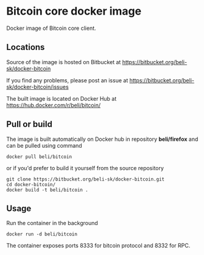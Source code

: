 Bitcoin core docker image
=========================

Docker image of Bitcoin core client.


Locations
---------

Source of the image is hosted on Bitbucket at
https://bitbucket.org/beli-sk/docker-bitcoin

If you find any problems, please post an issue at
https://bitbucket.org/beli-sk/docker-bitcoin/issues

The built image is located on Docker Hub at
https://hub.docker.com/r/beli/bitcoin/


Pull or build
-------------

The image is built automatically on Docker hub in repository **beli/firefox**
and can be pulled using command

    docker pull beli/bitcoin

or if you'd prefer to build it yourself from the source repository

    git clone https://bitbucket.org/beli-sk/docker-bitcoin.git
    cd docker-bitcoin/
    docker build -t beli/bitcoin .



Usage
-----

Run the container in the background

    docker run -d beli/bitcoin

The container exposes ports 8333 for bitcoin protocol and 8332 for RPC.

